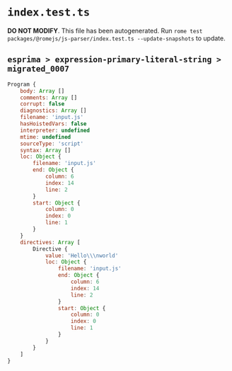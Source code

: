 # `index.test.ts`

**DO NOT MODIFY**. This file has been autogenerated. Run `rome test packages/@romejs/js-parser/index.test.ts --update-snapshots` to update.

## `esprima > expression-primary-literal-string > migrated_0007`

```javascript
Program {
	body: Array []
	comments: Array []
	corrupt: false
	diagnostics: Array []
	filename: 'input.js'
	hasHoistedVars: false
	interpreter: undefined
	mtime: undefined
	sourceType: 'script'
	syntax: Array []
	loc: Object {
		filename: 'input.js'
		end: Object {
			column: 6
			index: 14
			line: 2
		}
		start: Object {
			column: 0
			index: 0
			line: 1
		}
	}
	directives: Array [
		Directive {
			value: 'Hello\\\nworld'
			loc: Object {
				filename: 'input.js'
				end: Object {
					column: 6
					index: 14
					line: 2
				}
				start: Object {
					column: 0
					index: 0
					line: 1
				}
			}
		}
	]
}
```
